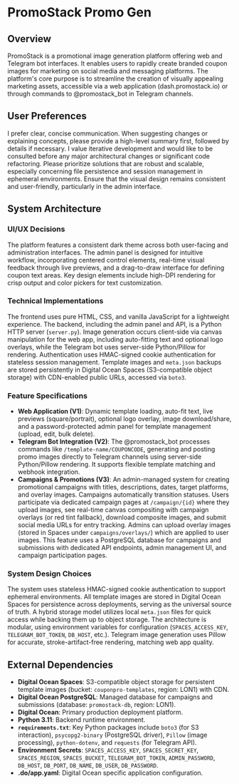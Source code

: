 # PromoStack Promo Gen

## Overview
PromoStack is a promotional image generation platform offering web and Telegram bot interfaces. It enables users to rapidly create branded coupon images for marketing on social media and messaging platforms. The platform's core purpose is to streamline the creation of visually appealing marketing assets, accessible via a web application (dash.promostack.io) or through commands to @promostack_bot in Telegram channels.

## User Preferences
I prefer clear, concise communication. When suggesting changes or explaining concepts, please provide a high-level summary first, followed by details if necessary. I value iterative development and would like to be consulted before any major architectural changes or significant code refactoring. Please prioritize solutions that are robust and scalable, especially concerning file persistence and session management in ephemeral environments. Ensure that the visual design remains consistent and user-friendly, particularly in the admin interface.

## System Architecture

### UI/UX Decisions
The platform features a consistent dark theme across both user-facing and administration interfaces. The admin panel is designed for intuitive workflow, incorporating centered control elements, real-time visual feedback through live previews, and a drag-to-draw interface for defining coupon text areas. Key design elements include high-DPI rendering for crisp output and color pickers for text customization.

### Technical Implementations
The frontend uses pure HTML, CSS, and vanilla JavaScript for a lightweight experience. The backend, including the admin panel and API, is a Python HTTP server (`server.py`). Image generation occurs client-side via canvas manipulation for the web app, including auto-fitting text and optional logo overlays, while the Telegram bot uses server-side Python/Pillow for rendering. Authentication uses HMAC-signed cookie authentication for stateless session management. Template images and `meta.json` backups are stored persistently in Digital Ocean Spaces (S3-compatible object storage) with CDN-enabled public URLs, accessed via `boto3`.

### Feature Specifications
- **Web Application (V1)**: Dynamic template loading, auto-fit text, live previews (square/portrait), optional logo overlay, image download/share, and a password-protected admin panel for template management (upload, edit, bulk delete).
- **Telegram Bot Integration (V2)**: The @promostack_bot processes commands like `/template-name/COUPONCODE`, generating and posting promo images directly to Telegram channels using server-side Python/Pillow rendering. It supports flexible template matching and webhook integration.
- **Campaigns & Promotions (V3)**: An admin-managed system for creating promotional campaigns with titles, descriptions, dates, target platforms, and overlay images. Campaigns automatically transition statuses. Users participate via dedicated campaign pages at `/campaign/{id}` where they upload images, see real-time canvas compositing with campaign overlays (or red tint fallback), download composite images, and submit social media URLs for entry tracking. Admins can upload overlay images (stored in Spaces under `campaigns/overlays/`) which are applied to user images. This feature uses a PostgreSQL database for campaigns and submissions with dedicated API endpoints, admin management UI, and campaign participation pages.

### System Design Choices
The system uses stateless HMAC-signed cookie authentication to support ephemeral environments. All template images are stored in Digital Ocean Spaces for persistence across deployments, serving as the universal source of truth. A hybrid storage model utilizes local `meta.json` files for quick access while backing them up to object storage. The architecture is modular, using environment variables for configuration (`SPACES_ACCESS_KEY`, `TELEGRAM_BOT_TOKEN`, `DB_HOST`, etc.). Telegram image generation uses Pillow for accurate, stroke-artifact-free rendering, matching web app quality.

## External Dependencies
- **Digital Ocean Spaces**: S3-compatible object storage for persistent template images (bucket: `couponpro-templates`, region: LON1) with CDN.
- **Digital Ocean PostgreSQL**: Managed database for campaigns and submissions (database: `promostack-db`, region: LON1).
- **Digital Ocean**: Primary production deployment platform.
- **Python 3.11**: Backend runtime environment.
- **`requirements.txt`**: Key Python packages include `boto3` (for S3 interaction), `psycopg2-binary` (PostgreSQL driver), `Pillow` (image processing), `python-dotenv`, and `requests` (for Telegram API).
- **Environment Secrets**: `SPACES_ACCESS_KEY`, `SPACES_SECRET_KEY`, `SPACES_REGION`, `SPACES_BUCKET`, `TELEGRAM_BOT_TOKEN`, `ADMIN_PASSWORD`, `DB_HOST`, `DB_PORT`, `DB_NAME`, `DB_USER`, `DB_PASSWORD`.
- **.do/app.yaml**: Digital Ocean specific application configuration.
